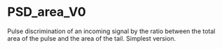 # PSD_area_V0
Pulse discrimination of an incoming signal by the ratio between the total area of the pulse and the area of the tail. Simplest version.
